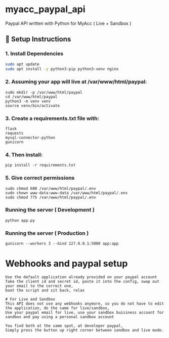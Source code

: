 # myacc_paypal_api
Paypal API written with Python for MyAcc ( Live + Sandbox )

## 🔧 Setup Instructions

### 1. Install Dependencies
```bash
sudo apt update
sudo apt install -y python3-pip python3-venv nginx
```

### 2. Assuming your app will live at /var/www/html/paypal:
```
sudo mkdir -p /var/www/html/paypal
cd /var/www/html/paypal
python3 -m venv venv
source venv/bin/activate
```

### 3. Create a requirements.txt file with:
```
flask
requests
mysql-connector-python
gunicorn
```

### 4. Then install:
```
pip install -r requirements.txt
```

### 5. Give correct permissions
```
sudo chmod 600 /var/www/html/paypal/.env
sudo chown www-data:www-data /var/www/html/paypal/.env
sudo chmod 775 /var/www/html/paypal/.env
```

### Running the server ( Development )
```
python app.py
```

### Running the server ( Production )
```
gunicorn --workers 3 --bind 127.0.0.1:5000 app:app
```

# Webhooks and paypal setup
```
Use the default application already provided on your paypal account
Take the client id and secret id, paste it into the config, swap out your email to the correct one,
boot the script and sit back, relax

# For Live and Sandbox
This API does not use any webhooks anymore, so you do not have to edit the application, do the same for live/sandbox,
Use your paypal email for live, use your sandbox buisiness account for sandbox and pay using a personal sandbox account

You find both at the same spot, at developer paypal,
Simply press the button up right corner between sandbox and live mode.
```
